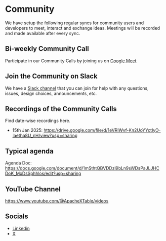 # Community

We have setup the following regular syncs for community users and developers to meet, interact and exchange ideas. Meetings will be recorded and made available after every sync.


## Bi-weekly Community Call
Participate in our Community Calls by joining us on [Google Meet](https://calendar.google.com/calendar/event?action=TEMPLATE&tmeid=NXE5MGxnaGszOTgxN3FwMnRuZzRibzB2aW1fMjAyNTAxMjhUMTYwMDAwWiA2MWYzYmJjYzMwMzQzODhlNmZkMTlmNzEyNDU0NmEzMjQ5ZmMwYTFiZWMwZmVhYTNiNjNkZGQ1NTM2MzI2NTIwQGc&tmsrc=61f3bbcc3034388e6fd19f7124546a3249fc0a1bec0feaa3b63ddd5536326520%40group.calendar.google.com&scp=ALL) 


## Join the Community on Slack
We have a [Slack channel](https://join.slack.com/t/apachextablei-yoi8504/shared_invite/zt-2y9hqskhv-ZfSwoxzq~PTJlWGj0V1sQw) that you can join for help with any questions, issues, design choices, announcements, etc.


## Recordings of the Community Calls
Find date-wise recordings here.
- 15th Jan 2025: https://drive.google.com/file/d/1eVRIWvf-Kn2UoYYctIyO-Iaetha8U_nH/view?usp=sharing


## Typical agenda
Agenda Doc: https://docs.google.com/document/d/1mSthtQBVDDzi9bLn9sWDsPaJLJHCDoK_MxDsSphhlos/edit?usp=sharing


## YouTube Channel
https://www.youtube.com/@ApacheXTable/videos


## Socials
- [Linkedin](https://www.linkedin.com/company/apache-xtable/)
- [X](https://twitter.com/apachextable)